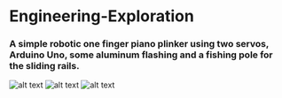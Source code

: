 # Engineering-Exploration
### A simple robotic one finger piano plinker using two servos, Arduino Uno, some aluminum flashing and a fishing pole for the sliding rails.

![alt text](https://content.instructables.com/ORIG/F83/S7V2/I8H6AHQ3/F83S7V2I8H6AHQ3.jpg?auto=webp&frame=1&width=933&height=1024&fit=bounds&md=58022fdc07c96cc54d846432b7c25467.png)
![alt text](https://content.instructables.com/ORIG/FMN/446E/I8H6AHR6/FMN446EI8H6AHR6.jpg?auto=webp&frame=1&width=400&height=1024&fit=bounds&md=071368d48c37087390113336d82b2656.png)
![alt text](https://content.instructables.com/ORIG/FRT/N8A7/I8H6AHS8/FRTN8A7I8H6AHS8.jpg?auto=webp&frame=1&width=400&height=1024&fit=bounds&md=98299979a8827b75845cd63b3eadfcf9.png)
